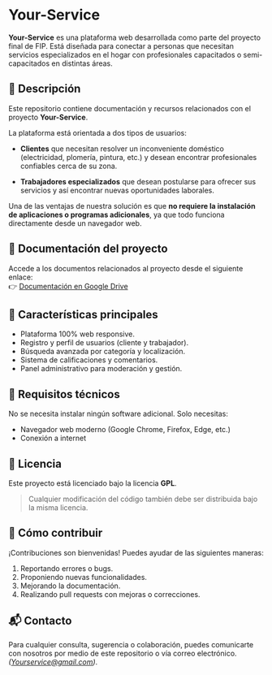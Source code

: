 # Your-Service

**Your-Service** es una plataforma web desarrollada como parte del proyecto final de FIP. Está diseñada para conectar a personas que necesitan servicios especializados en el hogar con profesionales capacitados o semi-capacitados en distintas áreas.

## 📌 Descripción

Este repositorio contiene documentación y recursos relacionados con el proyecto **Your-Service**.

La plataforma está orientada a dos tipos de usuarios:

- **Clientes** que necesitan resolver un inconveniente doméstico (electricidad, plomería, pintura, etc.) y desean encontrar profesionales confiables cerca de su zona.

- **Trabajadores especializados** que desean postularse para ofrecer sus servicios y así encontrar nuevas oportunidades laborales.


Una de las ventajas de nuestra solución es que **no requiere la instalación de aplicaciones o programas adicionales**, ya que todo funciona directamente desde un navegador web.

## 📄 Documentación del proyecto

Accede a los documentos relacionados al proyecto desde el siguiente enlace:  
👉 [Documentación en Google Drive](https://drive.google.com/drive/folders/1-GlrqdNKdIDWJ5itK0BnsxmLnTo_CDt9)

## 🚀 Características principales

- Plataforma 100% web responsive.
- Registro y perfil de usuarios (cliente y trabajador).
- Búsqueda avanzada por categoría y localización.
- Sistema de calificaciones y comentarios.
- Panel administrativo para moderación y gestión.

## 🔧 Requisitos técnicos

No se necesita instalar ningún software adicional. Solo necesitas:

- Navegador web moderno (Google Chrome, Firefox, Edge, etc.)
- Conexión a internet

## 📝 Licencia

Este proyecto está licenciado bajo la licencia **GPL**.  
> Cualquier modificación del código también debe ser distribuida bajo la misma licencia.

## 🤝 Cómo contribuir

¡Contribuciones son bienvenidas! Puedes ayudar de las siguientes maneras:

1. Reportando errores o bugs.
2. Proponiendo nuevas funcionalidades.
3. Mejorando la documentación.
4. Realizando pull requests con mejoras o correcciones.

## 📬 Contacto

Para cualquier consulta, sugerencia o colaboración, puedes comunicarte con nosotros por medio de este repositorio o vía correo electrónico. *(Yourservice@gmail.com)*.

